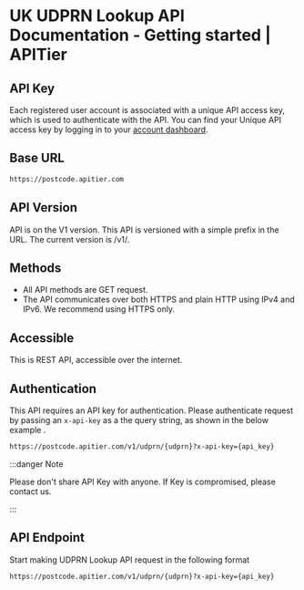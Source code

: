 # UK UDPRN Lookup API Documentation - Getting started | APITier

## API Key

Each registered user account is associated with a unique API access key, which is used to authenticate with the API.
You can find your Unique API access key by logging in to your [account dashboard](https://www.apitier.com/api/dashboard).

## Base URL
```bash
https://postcode.apitier.com
```

## API Version
API is on the V1 version. This API is versioned with a simple prefix in the URL. The current version is /v1/.

## Methods
* All API methods are GET request.
* The API communicates over both HTTPS and plain HTTP using IPv4 and IPv6.
We recommend using HTTPS only.

## Accessible
This is REST API, accessible over the internet.

## Authentication
This API requires an API key for authentication. Please authenticate request by passing an `x-api-key` as a the query string, as shown in the below example .


```bash 
https://postcode.apitier.com/v1/udprn/{udprn}?x-api-key={api_key}
```
:::danger Note

Please don't share API Key with anyone. If Key is compromised, please contact us.

:::
## API Endpoint
Start making UDPRN Lookup API request in the following format

```bash
https://postcode.apitier.com/v1/udprn/{udprn}?x-api-key={api_key}
```